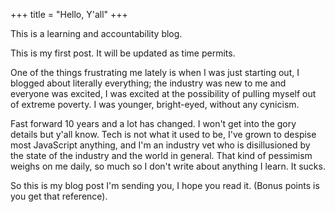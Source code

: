 +++
title = "Hello, Y'all"
+++

This is a learning and accountability blog. 

This is my first post. It will be updated as time permits.

One of the things frustrating me lately is when I was just starting out, I blogged about literally everything; the industry was new to me and everyone was excited, I was excited at the possibility of pulling myself out of extreme poverty. I was younger, bright-eyed, without any cynicism.

Fast forward 10 years and a lot has changed. I won't get into the gory details but y'all know. Tech is not what it used to be, I've grown to despise most JavaScript anything, and I'm an industry vet who is disillusioned by the state of the industry and the world in general. That kind of pessimism weighs on me daily, so much so I don't write about anything I learn. It sucks.

So this is my blog post I'm sending you, I hope you read it. (Bonus points is you get that reference).